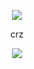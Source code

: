 <p align="center">
<img src="https://media.discordapp.net/attachments/813341662545313832/813343404507267092/pokemon_pixel.gif">
</p>
<p align="center">
    crz
    <p align="center">
    <img src="https://komarev.com/ghpvc/?username=rege-dev&color=grey">
    </p>
    
